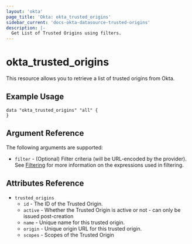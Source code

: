 ```yaml
---
layout: 'okta'
page_title: 'Okta: okta_trusted_origins'
sidebar_current: 'docs-okta-datasource-trusted-origins'
description: |-
  Get List of Trusted Origins using filters.
---
```


# okta_trusted_origins

This resource allows you to retrieve a list of trusted origins from Okta.

## Example Usage

```hcl
data "okta_trusted_origins" "all" {
}
```

## Argument Reference

The following arguments are supported:

- `filter` - (Optional) Filter criteria (will be URL-encoded by the provider). See [Filtering](https://developer.okta.com/docs/reference/core-okta-api/#filter) for more information on the expressions used in filtering.

## Attributes Reference

- `trusted_origins`
  - `id` - The ID of the Trusted Origin.
  - `active` - Whether the Trusted Origin is active or not - can only be issued post-creation
  - `name` - Unique name for this trusted origin.
  - `origin` - Unique origin URL for this trusted origin.
  - `scopes` - Scopes of the Trusted Origin
